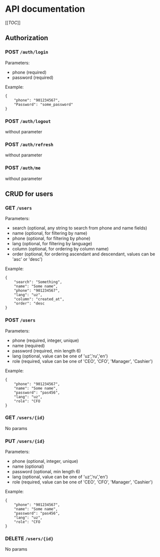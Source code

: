 # API documentation

[[_TOC_]]

## Authorization

### POST `/auth/login`

Parameters:

- phone (required)
- password (required)

Example:

```
{
	"phone": "901234567",
	"Password": "some_password"
}
```

### POST `/auth/logout`

without parameter

### POST `/auth/refresh`

without parameter

### POST `/auth/me`

without parameter

## CRUD for users

### GET `/users`

Parameters:

- search (optional, any string to search from phone and name fields)
- name (optional, for filtering by name)
- phone (optional, for filtering by phone)
- lang (optional, for filtering by language)
- column (optional, for ordering by column name)
- order (optional, for ordering ascendant and descendant, values can be 'asc' or 'desc')

Example:

```
{
	"search": "Something",
	"name": "Some name",
	"phone": "901234567",
	"lang": "uz",
    "column": "created_at",
    "order": "desc
}
```

### POST `/users`

Parameters:

- phone (required, integer, unique)
- name (required)
- password (required, min length 6)
- lang (optional, value can be one of 'uz','ru','en')
- role (required, value can be one of 'CEO', 'CFO', 'Manager', 'Cashier')

Example:

```
{
	"phone": "901234567",
	"name": "Some name",
	"password": "pas456",
    "lang": "uz",
    "role": "CFO
}
```

### GET `/users/{id}`

No params

### PUT `/users/{id}`

Parameters:

- phone (optional, integer, unique)
- name (optional)
- password (optional, min length 6)
- lang (optional, value can be one of 'uz','ru','en')
- role (required, value can be one of 'CEO', 'CFO', 'Manager', 'Cashier')

Example:

```
{
	"phone": "901234567",
	"name": "Some name",
	"password": "pas456",
    "lang": "uz",
    "role": "CFO
}
```

### DELETE `/users/{id}`

No params

